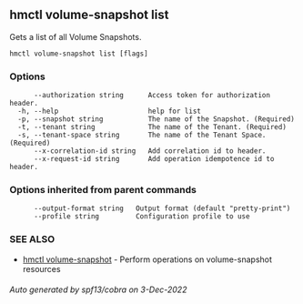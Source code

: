 ## hmctl volume-snapshot list

Gets a list of all Volume Snapshots.

```
hmctl volume-snapshot list [flags]
```

### Options

```
      --authorization string      Access token for authorization header.
  -h, --help                      help for list
  -p, --snapshot string           The name of the Snapshot. (Required)
  -t, --tenant string             The name of the Tenant. (Required)
  -s, --tenant-space string       The name of the Tenant Space. (Required)
      --x-correlation-id string   Add correlation id to header.
      --x-request-id string       Add operation idempotence id to header.
```

### Options inherited from parent commands

```
      --output-format string   Output format (default "pretty-print")
      --profile string         Configuration profile to use
```

### SEE ALSO

* [hmctl volume-snapshot](hmctl_volume-snapshot.md)	 - Perform operations on volume-snapshot resources

###### Auto generated by spf13/cobra on 3-Dec-2022
